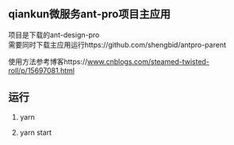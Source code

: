 ## qiankun微服务ant-pro项目主应用

项目是下载的ant-design-pro  
需要同时下载主应用运行https://github.com/shengbid/antpro-parent

使用方法参考博客https://www.cnblogs.com/steamed-twisted-roll/p/15697081.html


## 运行
1. yarn

2. yarn start